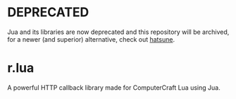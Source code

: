 # DEPRECATED

Jua and its libraries are now deprecated and this repository will be archived, for a newer (and superior) alternative, check out [hatsune](https://github.com/tmpim/hatsune).

# r.lua
A powerful HTTP callback library made for ComputerCraft Lua using Jua.
